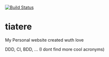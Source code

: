 
[![Build Status](http://circleci-badges-max.herokuapp.com/img/pipo02mix/tiatere/master?token=27e5ba643c2b913918150462450c8e0775ce8d6d)](https://circleci.com/gh/pipo02mix/tiatere/tree/master)

# tiatere

My Personal website created wuth love

DDD, CI, BDD, ... (I dont find more cool acronyms)
